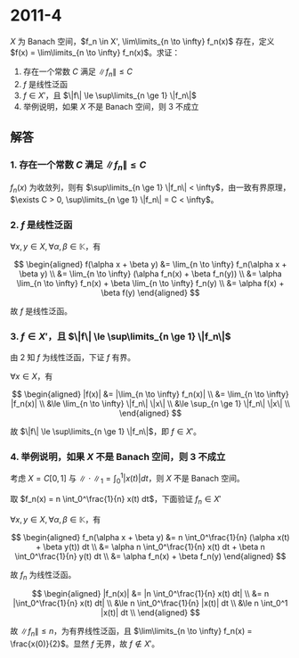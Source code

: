 # 2011-4

$X$ 为 Banach 空间，$f_n \in X', \lim\limits_{n \to \infty} f_n(x)$ 存在，定义 $f(x) = \lim\limits_{n \to \infty} f_n(x)$。求证：

1. 存在一个常数 $C$ 满足 $\|f_n\| \le C$
2. $f$ 是线性泛函
3. $f \in X'$，且 $\|f\| \le \sup\limits_{n \ge 1} \|f_n\|$
4. 举例说明，如果 $X$ 不是 Banach 空间，则 3 不成立

## 解答

### 1. 存在一个常数 $C$ 满足 $\|f_n\| \le C$

$f_n(x)$ 为收敛列，则有 $\sup\limits_{n \ge 1} \|f_n\| < \infty$，由一致有界原理，$\exists C > 0, \sup\limits_{n \ge 1} \|f_n\| = C < \infty$。

### 2. $f$ 是线性泛函

$\forall x, y \in X, \forall \alpha, \beta \in \mathbb{K}$，有

$$
\begin{aligned}
f(\alpha x + \beta y) &= \lim_{n \to \infty} f_n(\alpha x + \beta y) \\
&= \lim_{n \to \infty} (\alpha f_n(x) + \beta f_n(y)) \\
&= \alpha \lim_{n \to \infty} f_n(x) + \beta \lim_{n \to \infty} f_n(y) \\
&= \alpha f(x) + \beta f(y)
\end{aligned}
$$

故 $f$ 是线性泛函。

### 3. $f \in X'$，且 $\|f\| \le \sup\limits_{n \ge 1} \|f_n\|$

由 2 知 $f$ 为线性泛函，下证 $f$ 有界。

$\forall x \in X$，有

$$
\begin{aligned}
|f(x)| &= |\lim_{n \to \infty} f_n(x)| \\
&= \lim_{n \to \infty} |f_n(x)| \\
&\le \lim_{n \to \infty} \|f_n\| \|x\| \\
&\le \sup_{n \ge 1} \|f_n\| \|x\| \\
\end{aligned}
$$

故 $\|f\| \le \sup\limits_{n \ge 1} \|f_n\|$，即 $f \in X'$。

### 4. 举例说明，如果 $X$ 不是 Banach 空间，则 3 不成立

考虑 $X = C[0, 1]$ 与 $\|\cdot\|_1 = \int_0^1 |x(t)| dt$，则 $X$ 不是 Banach 空间。

取 $f_n(x) = n \int_0^\frac{1}{n} x(t) dt$，下面验证 $f_n \in X'$

$\forall x, y \in X, \forall \alpha, \beta \in \mathbb{K}$，有

$$
\begin{aligned}
f_n(\alpha x + \beta y) &= n \int_0^\frac{1}{n} (\alpha x(t) + \beta y(t)) dt \\
&= \alpha n \int_0^\frac{1}{n} x(t) dt + \beta n \int_0^\frac{1}{n} y(t) dt \\
&= \alpha f_n(x) + \beta f_n(y)
\end{aligned}
$$

故 $f_n$ 为线性泛函。

$$
\begin{aligned}
|f_n(x)| &= |n \int_0^\frac{1}{n} x(t) dt| \\
&= n |\int_0^\frac{1}{n} x(t) dt| \\
&\le n \int_0^\frac{1}{n} |x(t)| dt \\
&\le n \int_0^1 |x(t)| dt \\
\end{aligned}
$$

故 $\|f_n\| \le n$，为有界线性泛函，且 $\lim\limits_{n \to \infty} f_n(x) = \frac{x(0)}{2}$。显然 $f$ 无界，故 $f \notin X'$。
